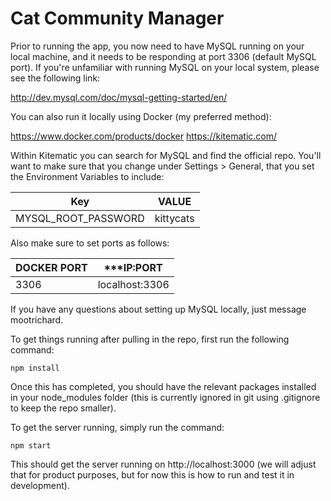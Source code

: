 # Cat Community Manager

Prior to running the app, you now need to have MySQL running on your local machine, and it needs to be responding at port 3306 (default MySQL port). If you're unfamiliar with running MySQL on your local system, please see the following link:

http://dev.mysql.com/doc/mysql-getting-started/en/

You can also run it locally using Docker (my preferred method):

https://www.docker.com/products/docker
https://kitematic.com/

Within Kitematic you can search for MySQL and find the official repo. You'll want to make sure that you change under Settings > General, that you set the Environment Variables to include:

| Key | VALUE |
| ---- | ----- |
| MYSQL_ROOT_PASSWORD | kittycats |

Also make sure to set ports as follows:

| DOCKER PORT | ***IP:PORT |
| ---- | ----- |
| 3306 | localhost:3306 |

If you have any questions about setting up MySQL locally, just message mootrichard.

To get things running after pulling in the repo, first run the following command:

`npm install`

Once this has completed, you should have the relevant packages installed in your node_modules folder (this is currently ignored in git using .gitignore to keep the repo smaller).

To get the server running, simply run the command:

`npm start`

This should get the server running on http://localhost:3000 (we will adjust that for product purposes, but for now this is how to run and test it in development).
